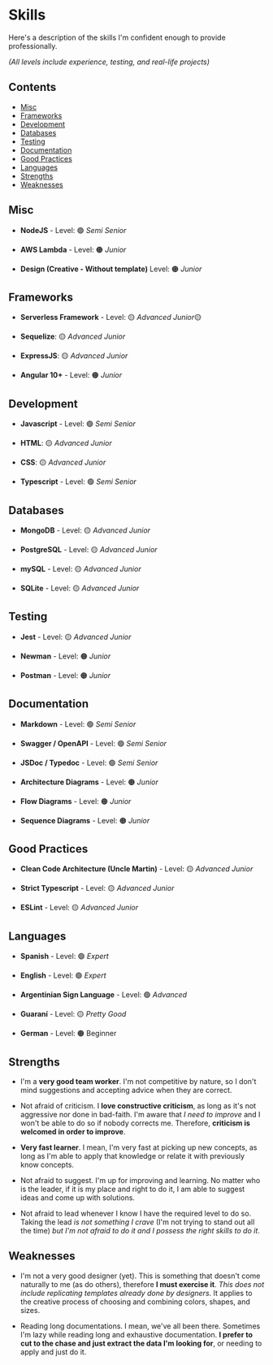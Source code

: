 # Skills

Here's a description of the skills I'm confident enough to provide professionally.

_(All levels include experience, testing, and real-life projects)_

## Contents

- [Misc](#misc)
- [Frameworks](#frameworks)
- [Development](#development)
- [Databases](#databases)
- [Testing](#testing)
- [Documentation](#documentation)
- [Good Practices](#good-practices)
- [Languages](#languages)
- [Strengths](#strengths)
- [Weaknesses](#weaknesses)

## Misc

- **NodeJS** - Level: 🟢 _Semi Senior_

- **AWS Lambda** - Level: 🟠 _Junior_

- **Design (Creative - Without template)** Level: 🟠 _Junior_

## Frameworks

- **Serverless Framework** - Level: 🟡 *Advanced Junior*🟡

- **Sequelize**: 🟡 _Advanced Junior_

- **ExpressJS**: 🟡 _Advanced Junior_

- **Angular 10+** - Level: 🟠 _Junior_

## Development

- **Javascript** - Level: 🟢 _Semi Senior_

- **HTML**: 🟡 _Advanced Junior_

- **CSS**: 🟡 _Advanced Junior_

- **Typescript** - Level: 🟢 _Semi Senior_

## Databases

- **MongoDB** - Level: 🟡 _Advanced Junior_

- **PostgreSQL** - Level: 🟡 _Advanced Junior_

- **mySQL** - Level: 🟡 _Advanced Junior_

- **SQLite** - Level: 🟡 _Advanced Junior_

## Testing

- **Jest** - Level: 🟡 _Advanced Junior_

- **Newman** - Level: 🟠 _Junior_

- **Postman** - Level: 🟠 _Junior_

## Documentation

- **Markdown** - Level: 🟢 _Semi Senior_

- **Swagger / OpenAPI** - Level: 🟢 _Semi Senior_

- **JSDoc / Typedoc** - Level: 🟢 _Semi Senior_

- **Architecture Diagrams** - Level: 🟠 _Junior_

- **Flow Diagrams** - Level: 🟠 _Junior_

- **Sequence Diagrams** - Level: 🟠 _Junior_

## Good Practices

- **Clean Code Architecture (Uncle Martin)** - Level: 🟡 _Advanced Junior_

- **Strict Typescript** - Level: 🟡 _Advanced Junior_

- **ESLint** - Level: 🟡 _Advanced Junior_

## Languages

- **Spanish** - Level: 🟢 _Expert_

- **English** - Level: 🟢 _Expert_

- **Argentinian Sign Language** - Level: 🟢 _Advanced_

- **Guaraní** - Level: 🟡 _Pretty Good_

- **German** - Level: 🟠 Beginner

## Strengths

- I'm a **very good team worker**. I'm not competitive by nature, so I don't mind suggestions and accepting advice when they are correct.

- Not afraid of criticism. I **love constructive criticism**, as long as it's not aggressive nor done in bad-faith. I'm aware that _I need to improve_ and I won't be able to do so if nobody corrects me. Therefore, **criticism is welcomed in order to improve**.

- **Very fast learner**. I mean, I'm very fast at picking up new concepts, as long as I'm able to apply that knowledge or relate it with previously know concepts.

- Not afraid to suggest. I'm up for improving and learning. No matter who is the leader, if it is my place and right to do it, I am able to suggest ideas and come up with solutions.

- Not afraid to lead whenever I know I have the required level to do so. Taking the lead _is not something I crave_ (I'm not trying to stand out all the time) _but I'm not afraid to do it and I possess the right skills to do it_.

## Weaknesses

- I'm not a very good designer (yet). This is something that doesn't come naturally to me (as do others), therefore **I must exercise it**. _This does not include replicating templates already done by designers_. It applies to the creative process of choosing and combining colors, shapes, and sizes.

- Reading long documentations. I mean, we've all been there. Sometimes I'm lazy while reading long and exhaustive documentation. **I prefer to cut to the chase and just extract the data I'm looking for**, or needing to apply and just do it.
